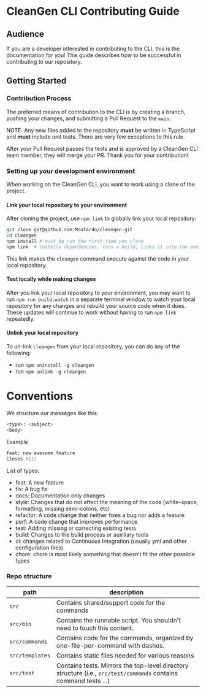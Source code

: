 # CleanGen CLI Contributing Guide

## Audience

If you are a developer interested in contributing to the CLI, this is the
documentation for you! This guide describes how to be successful in contributing
to our repository.

## Getting Started

### Contribution Process

The preferred means of contribution to the CLI is by creating a branch, pushing your changes, and submitting a Pull Request to the
`main`.

NOTE: Any new files added to the repository **must** be written in TypeScript
and **must** include unit tests. There are very few exceptions to this rule.

After your Pull Request passes the tests and is approved by a CleanGen CLI team
member, they will merge your PR. Thank you for your contribution!

### Setting up your development environment

When working on the CleanGen CLI, you want to work using a clone of the project.

#### Link your local repository to your environment

After cloning the project, use `npm link` to globally link your local
repository:

```bash
git clone git@github.com:Moutardo/cleangen.git
cd cleangen
npm install # must be run the first time you clone
npm link  # installs dependencies, runs a build, links it into the environment
```

This link makes the `cleangen` command execute against the code in your local
repository.

#### Test locally while making changes

After you link your local repository to your environment, you may want to run
`npm run build:watch` in a separate terminal window to watch your local
repository for any changes and rebuild your source code when it does. These
updates will continue to work without having to run `npm link` repeatedly.

#### Unlink your local repository

To un-link `cleangen` from your local repository, you can do any of the
following:

*   run `npm uninstall -g cleangen`
*   run `npm unlink -g cleangen`

# Conventions
We structure our messages like this:

```bash
<type>: <subject>
<body>
```
Example

```bash
feat: new awesome feature
Closes #111
```

List of types:

- feat: A new feature
- fix: A bug fix
- docs: Documentation only changes
- style: Changes that do not affect the meaning of the code (white-space, formatting, missing semi-colons, etc)
- refactor: A code change that neither fixes a bug nor adds a feature
- perf: A code change that improves performance
- test: Adding missing or correcting existing tests
- build: Changes to the build process or auxiliary tools
- ci: changes related to Continuous Integration (usually yml and other configuration files)
- chore: chore is most likely something that doesn’t fit the other possible types

### Repo structure

| path            | description                                               |
| --------------- | --------------------------------------------------------- |
| `src`           | Contains shared/support code for the commands             |
| `src/bin`       | Contains the runnable script. You shouldn't need to touch this content. |
| `src/commands`  | Contains code for the commands, organized by one-file-per-command with dashes. |
| `src/templates` | Contains static files needed for various reasons |
| `src/test`      | Contains tests. Mirrors the top-level directory structure (i.e., `src/test/commands` contains command tests ...) |